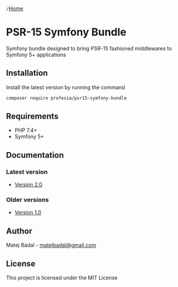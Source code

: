 `/`[Home](/psr15-symfony-bundle)


# PSR-15 Symfony Bundle
Symfony bundle designed to bring PSR-15 fashioned middlewares to Symfony 5+ applications
## Installation
Install the latest version by running the command
```bash
composer require profesia/psr15-symfony-bundle
```
## Requirements
- PHP 7.4+
- Symfony 5+

## Documentation
### Latest version
- [Version 2.0](/psr15-symfony-bundle/docs/2.0)

### Older versions
- [Version 1.0](/psr15-symfony-bundle/docs/1.0)

## Author
Matej Bádal - matejbadal@gmail.com
## License
This project is licensed under the MIT License
